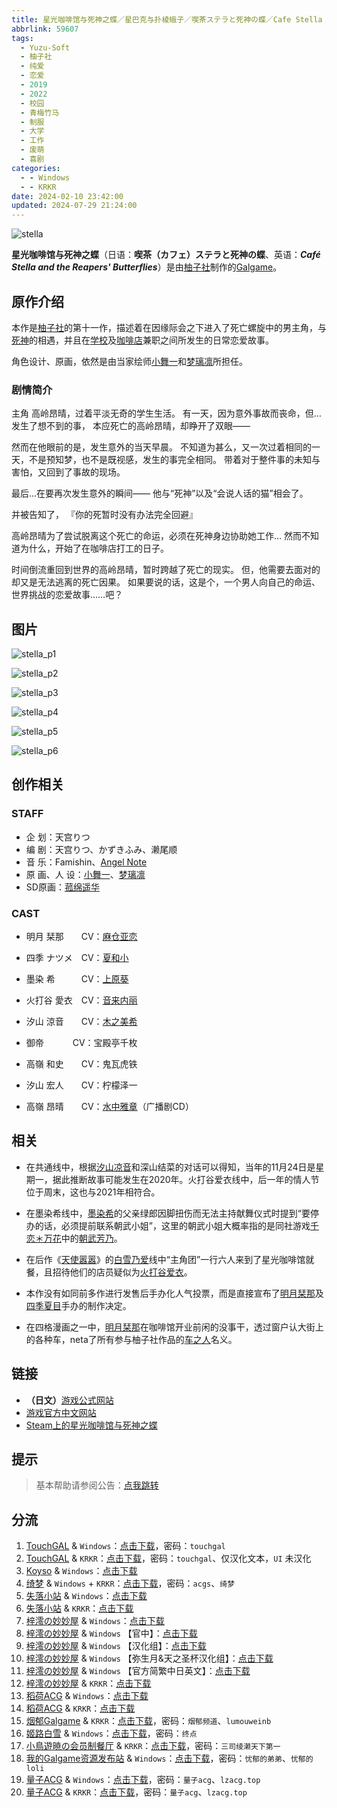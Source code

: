 ```yaml
---
title: 星光咖啡馆与死神之蝶／星巴克与扑棱蛾子／喫茶ステラと死神の蝶／Cafe Stella and the Reapers' Butterflies
abbrlink: 59607
tags:
  - Yuzu-Soft
  - 柚子社
  - 纯爱
  - 恋爱
  - 2019
  - 2022
  - 校园
  - 青梅竹马
  - 制服
  - 大学
  - 工作
  - 废萌
  - 喜剧
categories:
  - - Windows
  - - KRKR
date: 2024-02-10 23:42:00
updated: 2024-07-29 21:24:00
---
```


![stella](https://unpkg.com/galgame/img/stella.webp)

**星光咖啡馆与死神之蝶**（日语：**喫茶（カフェ）ステラと死神の蝶**、英语：***Café Stella and the Reapers' Butterflies***）是由[柚子社](https://zh.moegirl.org.cn/柚子社)制作的[Galgame](https://zh.moegirl.org.cn/Galgame)。

<!-- more -->

## 原作介绍

本作是[柚子社](https://zh.moegirl.org.cn/柚子社)的第十一作，描述着在因缘际会之下进入了死亡螺旋中的男主角，与[死神](https://zh.moegirl.org.cn/死神)的相遇，并且在[学校](https://zh.moegirl.org.cn/学校)及[咖啡店](https://zh.moegirl.org.cn/咖啡厅)兼职之间所发生的日常恋爱故事。

角色设计、原画，依然是由当家绘师[小舞一](https://zh.moegirl.org.cn/小舞一)和[梦璃凛](https://zh.moegirl.org.cn/梦璃凛)所担任。

### 剧情简介

主角 高岭昂晴，过着平淡无奇的学生生活。
有一天，因为意外事故而丧命，但…发生了想不到的事，
本应死亡的高岭昂晴，却睁开了双眼——

然而在他眼前的是，发生意外的当天早晨。
不知道为甚么，又一次过着相同的一天，不是预知梦，也不是既视感，发生的事完全相同。
带着对于整件事的未知与害怕，又回到了事故的现场。

最后…在要再次发生意外的瞬间——
他与“死神”以及“会说人话的猫”相会了。

并被告知了，
『你的死暂时没有办法完全回避』

高岭昂晴为了尝试脱离这个死亡的命运，必须在死神身边协助她工作…
然而不知道为什么，开始了在咖啡店打工的日子。

时间倒流重回到世界的高岭昂晴，暂时跨越了死亡的现实。
但，他需要去面对的却又是无法逃离的死亡因果。
如果要说的话，这是个，一个男人向自己的命运、世界挑战的恋爱故事……吧？

## 图片

![stella_p1](https://unpkg.com/galgame/img/stella_p1.webp)

![stella_p2](https://unpkg.com/galgame/img/stella_p2.webp)

![stella_p3](https://unpkg.com/galgame/img/stella_p3.webp)

![stella_p4](https://unpkg.com/galgame/img/stella_p4.webp)

![stella_p5](https://unpkg.com/galgame/img/stella_p5.webp)

![stella_p6](https://unpkg.com/galgame/img/stella_p6.webp)

## 创作相关

### STAFF

- 企 划：天宫りつ
- 编 剧：天宫りつ、かずきふみ、濑尾顺
- 音 乐：Famishin、[Angel Note](https://zh.moegirl.org.cn/index.php?title=Angel_Note&action=edit&redlink=1)
- 原 画、人 设：[小舞一](https://zh.moegirl.org.cn/小舞一)、[梦璃凛](https://zh.moegirl.org.cn/梦璃凛)
- SD原画：[菰绵遥华](https://zh.moegirl.org.cn/菰绵遥华)

### CAST

- 明月 栞那　　CV：[麻仓亚恋](https://zh.moegirl.org.cn/车之人)
- 四季 ナツメ　CV：[夏和小](https://zh.moegirl.org.cn/夏和小)
- 墨染 希　　　CV：[上原葵](https://zh.moegirl.org.cn/上原葵)
- 火打谷 愛衣　CV：[音来内丽](https://zh.moegirl.org.cn/音来内丽)
- 汐山 涼音　　CV：[木之美希](https://zh.moegirl.org.cn/木之美希)

- 御帝　　 　CV：宝殿亭千枚
- 高嶺 和史　　CV：鬼瓦虎铁
- 汐山 宏人　　CV：柠檬泽一
- 高嶺 昂晴　　CV：[水中雅章](https://zh.moegirl.org.cn/水中雅章)（广播剧CD）

## 相关

- 在共通线中，根据[汐山凉音](https://zh.moegirl.org.cn/汐山凉音)和深山结菜的对话可以得知，当年的11月24日是星期一，据此推断故事可能发生在2020年。火打谷爱衣线中，后一年的情人节位于周末，这也与2021年相符合。

- 在墨染希线中，[墨染希](https://zh.moegirl.org.cn/墨染希)的父亲绿郎因脚扭伤而无法主持献舞仪式时提到“要停办的话，必须提前联系朝武小姐”，这里的朝武小姐大概率指的是同社游戏[千恋＊万花](https://zh.moegirl.org.cn/千恋＊万花)中的[朝武芳乃](https://zh.moegirl.org.cn/朝武芳乃)。

- 在后作《[天使嚣嚣](https://zh.moegirl.org.cn/天使嚣嚣)》的[白雪乃爱](https://zh.moegirl.org.cn/白雪乃爱)线中“主角团”一行六人来到了星光咖啡馆就餐，且招待他们的店员疑似为[火打谷爱衣](https://zh.moegirl.org.cn/火打谷爱衣)。
- 本作没有如同前多作进行发售后手办化人气投票，而是直接宣布了[明月栞那](https://zh.moegirl.org.cn/明月栞那)及[四季夏目](https://zh.moegirl.org.cn/四季夏目)手办的制作决定。

- 在四格漫画之一中，[明月栞那](https://zh.moegirl.org.cn/明月栞那)在咖啡馆开业前闲的没事干，透过窗户认大街上的各种车，neta了所有参与柚子社作品的[车之人](https://zh.moegirl.org.cn/车之人)名义。

## 链接

- **（日文）**[游戏公式网站](http://www.yuzu-soft.com/products/stella/index.html)
- [游戏官方中文网站](https://hikarifield.co.jp/stella/index.html)
- [Steam上的星光咖啡馆与死神之蝶](https://store.steampowered.com/app/1829980/)

## 提示

> 基本帮助请参阅公告：[点我跳转](/p/announcement/)

## 分流

1. [TouchGAL](https://www.touchgal.com/) & `Windows`：[点击下载](https://pan.touchgal.net/s/e3Fx)，密码：`touchgal`
2. [TouchGAL](https://www.touchgal.com/) & `KRKR`：[点击下载](https://pan.touchgal.net/s/3RWI7)，密码：`touchgal`、仅汉化文本，`UI` 未汉化
3. [Koyso](https://koyso.com/) & `Windows`：[点击下载](https://koyso.com/game/436)
4. [绮梦](https://acgs.one/) & `Windows` + `KRKR`：[点击下载](https://acgs.one/game/25.html)，密码：`acgs`、`绮梦`
5. [失落小站](https://www.shinnku.com/) & `Windows`：[点击下载](https://www.shinnku.com/api/download/0/krkr/%E6%98%9F%E5%85%89%E5%92%96%E5%95%A1%E9%A6%86%E4%B8%8E%E6%AD%BB%E7%A5%9E%E4%B9%8B%E8%9D%B6.7z)
6. [失落小站](https://www.shinnku.com/) & `KRKR`：[点击下载](https://www.shinnku.com/api/download/0/win/%E6%98%9F%E5%85%89%E5%92%96%E5%95%A1%E9%A6%86%E4%B8%8E%E6%AD%BB%E7%A5%9E%E4%B9%8B%E8%9D%B6v1.2.7z)
7. [梓澪の妙妙屋](https://zi0.cc/) & `Windows`：[点击下载](https://zi0.cc/d/%2C%E3%80%90ADV-%E5%86%92%E9%99%A9%E6%B8%B8%E6%88%8F%E3%80%91/%E3%80%90PC%2B%E5%AE%89%E5%8D%93%E3%80%91%E6%98%9F%E5%85%89%E5%92%96%E5%95%A1%E9%A6%86%E4%B8%8E%E6%AD%BB%E7%A5%9E%E4%B9%8B%E8%9D%B6/PC-%E6%98%9F%E5%85%89%E5%92%96%E5%95%A1%E9%A6%86%E4%B8%8E%E6%AD%BB%E7%A5%9E%E4%B9%8B%E8%9D%B6.zip?sign=IlC4ylnnoEbmW8XdWXhLO0b1kExd79ifvIcip9v_FA0=:0)
8. [梓澪の妙妙屋](https://zi0.cc/) & `Windows` 【官中】：[点击下载](https://zi0.cc/d/%60%E3%80%90%E5%90%88%E9%9B%86%E7%B3%BB%E5%88%97%E3%80%91/%E3%80%90PC%2BKR%E3%80%91YUZUSOFT%20SOUR%20%E6%9F%9A%E5%AD%90%E7%A4%BE%E5%90%88%E9%9B%86/PC/%E3%80%90%E5%AE%98%E4%B8%AD%E3%80%91%E6%98%9F%E5%85%89%E5%92%96%E5%95%A1%E9%A6%86%E4%B8%8E%E6%AD%BB%E7%A5%9E%E4%B9%8B%E8%9D%B6.rar?sign=CKx-AFOxBrrfzfmNHbc5FimiGu4BqOE6nV8UeQojVLE=:0)
9. [梓澪の妙妙屋](https://zi0.cc/) & `Windows` 【汉化组】：[点击下载](https://zi0.cc/d/%60%E3%80%90%E5%90%88%E9%9B%86%E7%B3%BB%E5%88%97%E3%80%91/%E3%80%90PC%2BKR%E3%80%91YUZUSOFT%20SOUR%20%E6%9F%9A%E5%AD%90%E7%A4%BE%E5%90%88%E9%9B%86/PC/%E3%80%90%E6%B1%89%E5%8C%96%E7%BB%84%E3%80%91%E6%98%9F%E5%85%89%E5%92%96%E5%95%A1%E9%A6%86%E4%B8%8E%E6%AD%BB%E7%A5%9E%E4%B9%8B%E8%9D%B6.rar?sign=tuNwiHyPUPJaxEBs6EDVFtoSZsNuQabr9mEfFPmd5cY=:0)
10. [梓澪の妙妙屋](https://zi0.cc/) & `Windows` 【弥生月&天之圣杯汉化组】：[点击下载](https://zi0.cc/d/%60%E3%80%90%E5%90%88%E9%9B%86%E7%B3%BB%E5%88%97%E3%80%91/%E5%8D%97%2BGalGame%E6%B1%89%E5%8C%96%E5%8C%BA%E5%85%A8%E5%8C%BA%E8%B5%84%E6%BA%90%E5%A4%87%E4%BB%BD/1/24/%5BYuzu%20Soft%5D%20%E5%96%AB%E8%8C%B6%E3%82%B9%E3%83%86%E3%83%A9%E3%81%A8%E6%AD%BB%E7%A5%9E%E3%81%AE%E8%9D%B6%20%20%E6%98%9F%E5%85%89%E5%92%96%E5%95%A1%E9%A6%86%E4%B8%8E%E6%AD%BB%E7%A5%9E%E4%B9%8B%E8%9D%B6%20V1.2%E6%B1%89%E5%8C%96%E7%A1%AC%E7%9B%98%E7%89%88%5B%E5%BC%A5%E7%94%9F%E6%9C%88%26%E5%A4%A9%E4%B9%8B%E5%9C%A3%E6%9D%AF%E6%B1%89%E5%8C%96%E7%BB%84%5D.zip?sign=t8hUvEcMcwWUPVR5_rS4DS6YNMoJiHWYSn3OTiEz0Wg=:0)
11. [梓澪の妙妙屋](https://zi0.cc/) & `Windows` 【官方简繁中日英文】：[点击下载](https://zi0.cc/d/%60%E3%80%90%E5%90%88%E9%9B%86%E7%B3%BB%E5%88%97%E3%80%91/%E5%8D%97%2BGalGame%E6%B1%89%E5%8C%96%E5%8C%BA%E5%85%A8%E5%8C%BA%E8%B5%84%E6%BA%90%E5%A4%87%E4%BB%BD/1/24/%5BYuzu%20Soft%5D%20%E5%96%AB%E8%8C%B6%E3%82%B9%E3%83%86%E3%83%A9%E3%81%A8%E6%AD%BB%E7%A5%9E%E3%81%AE%E8%9D%B6%20%20%E6%98%9F%E5%85%89%E5%92%96%E5%95%A1%E9%A6%86%E4%B8%8E%E6%AD%BB%E7%A5%9E%E4%B9%8B%E8%9D%B6%20%E6%B1%89%E5%8C%96%E7%A1%AC%E7%9B%98%E7%89%88%5B%E5%AE%98%E6%96%B9%E7%AE%80%E7%B9%81%E4%B8%AD%E6%97%A5%E8%8B%B1%E6%96%87%5D.zip?sign=BHvBRnexUxs6dpEGUZh6PtTf0uuBFUV8i_BufPbipZs=:0)
12. [梓澪の妙妙屋](https://zi0.cc/) & `KRKR`：[点击下载](https://zi0.cc/d/%60%E3%80%90%E5%90%88%E9%9B%86%E7%B3%BB%E5%88%97%E3%80%91/%E3%80%90PC%2BKR%E3%80%91YUZUSOFT%20SOUR%20%E6%9F%9A%E5%AD%90%E7%A4%BE%E5%90%88%E9%9B%86/KRKR/%E6%98%9F%E5%85%89%E5%92%96%E5%95%A1%E9%A6%86%E4%B8%8E%E6%AD%BB%E7%A5%9E%E4%B9%8B%E8%9D%B6.rar?sign=VEoCZqJZIzS6foWjA7ONkm7asbZlk5lw0B_JOc12hos=:0)
13. [稻荷ACG](https://sakustar.me/) & `Windows`：[点击下载](https://sakustar.me/art/108)
14. [稻荷ACG](https://sakustar.me/) & `KRKR`：[点击下载](https://sakustar.me/art/572)
15. [烟郁Galgame](https://yanyugal.top/) & `KRKR`：[点击下载](https://yanyugal.top/d/disk1/%E5%B0%8F%E5%B0%8F%E7%9A%84%E5%88%86%E4%BA%AB%EF%BC%88PC%EF%BC%86%E5%AE%89%E5%8D%93%EF%BC%89/%E5%AE%89%E5%8D%93/krkr/%E6%9F%9A%E5%AD%90%E7%A4%BE/%E6%98%9F%E5%85%89%E5%92%96%E5%95%A1%E9%A6%86%E4%B8%8E%E6%AD%BB%E7%A5%9E%E4%B9%8B%E8%9D%B6.7z)，密码：`烟郁频道`、`lumouweinb`
16. [姬路白雪](https://pan.jlbx.xyz/) & `Windows`：[点击下载](https://pan.jlbx.xyz/?s=%E6%98%9F%E5%85%89%E5%92%96%E5%95%A1%E9%A6%86%E4%B8%8E%E6%AD%BB%E7%A5%9E%E4%B9%8B%E8%9D%B6)，密码：`终点`
17. [小鳥遊暁の会员制餐厅](https://t-satoru.top/) & `KRKR`：[点击下载](https://pan.t-satoru.top/d/ode5/Galgames/%E3%80%90%E8%87%AA%E5%B0%81%E5%8C%85%E3%80%91%E5%8E%9F%E5%88%9B%E4%BD%9C%E5%93%81/%E6%98%9F%E5%92%96/KR_%E5%AE%98%E4%B8%AD_%E6%98%9F%E5%85%89%E5%92%96%E5%95%A1%E9%A6%86%E4%B8%8E%E6%AD%BB%E7%A5%9E%E4%B9%8B%E8%9D%B6_od.rar)，密码：`三司绫濑天下第一`
18. [我的Galgame资源发布站](https://www.ttloli.com/) & `Windows`：[点击下载](https://www.ttloli.com/xingguangkafeiguanyusishenzhidie.html)，密码：`忧郁的弟弟`、`忧郁的loli`
19. [量子ACG](https://lzacg.org/) & `Windows`：[点击下载](https://lzacg.org/950)，密码：`量子acg`、`lzacg.top`
20. [量子ACG](https://lzacg.org/) & `KRKR`：[点击下载](https://lzacg.org/963)，密码：`量子acg`、`lzacg.top`
